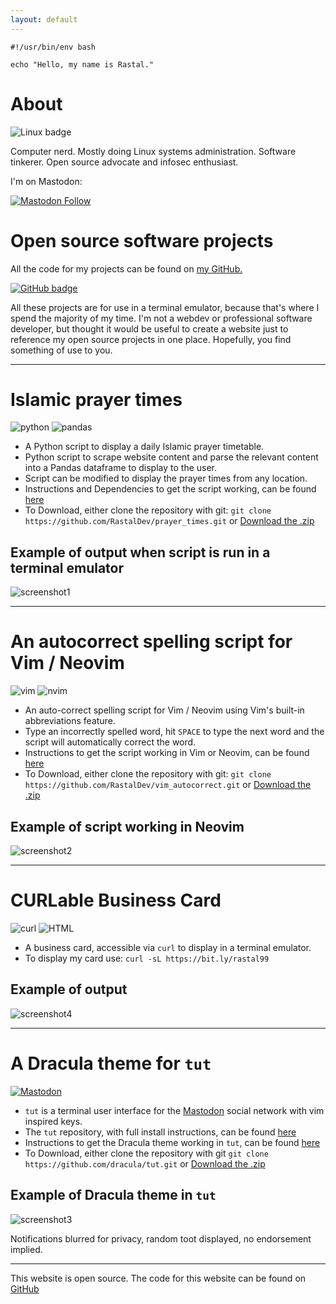 ```yaml
---
layout: default
---
```


```shell
#!/usr/bin/env bash

echo "Hello, my name is Rastal."
```
# About

![Linux badge](https://img.shields.io/badge/Linux-FCC624?style=for-the-badge&logo=linux&logoColor=black) 

Computer nerd. Mostly doing Linux systems administration. Software tinkerer. Open source advocate and infosec enthusiast.

I'm on Mastodon:

[![Mastodon Follow](https://img.shields.io/mastodon/follow/000773410?domain=https%3A%2F%2Fmastodon.social&style=for-the-badge&logo=Mastodon&logoColor=blue&labelColor=%23282a36)](https://mastodon.social/invite/9fsWtQxj)

# Open source software projects

All the code for my projects can be found on [my GitHub.](https://github.com/rastaldev)

[![GitHub badge](https://img.shields.io/badge/GitHub-100000?style=for-the-badge&logo=github&logoColor=white)](https://github.com/RastalDev)

All these projects are for use in a terminal emulator, because that's where I spend the majority of my time. I'm not a webdev or professional software developer, but thought it would be useful to create a website just to reference my open source projects in one place. Hopefully, you find something of use to you.

---

# Islamic prayer times

![python](https://img.shields.io/badge/Python-FFD43B?style=for-the-badge&logo=python&logoColor=blue) ![pandas](https://img.shields.io/badge/Pandas-2C2D72?style=for-the-badge&logo=pandas&logoColor=white)

- A Python script to display a daily Islamic prayer timetable.
- Python script to scrape website content and parse the relevant content into a Pandas dataframe to display to the user.
- Script can be modified to display the prayer times from any location.
- Instructions and Dependencies to get the script working, can be found [here](https://github.com/RastalDev/prayer_times#necessary-python-libraries-which-must-be-installed-to-run-the-script)
- To Download, either clone the repository with git: 
`git clone https://github.com/RastalDev/prayer_times.git` or [Download the .zip](https://github.com/RastalDev/prayer_times/archive/master.zip) 

## Example of output when script is run in a terminal emulator

![screenshot1](/rastaldev.github.io/assets/images/screenshot1.png)

---

# An autocorrect spelling script for Vim / Neovim

![vim](https://img.shields.io/badge/VIM-%2311AB00.svg?&style=for-the-badge&logo=vim&logoColor=white) ![nvim](https://img.shields.io/badge/NeoVim-%2357A143.svg?&style=for-the-badge&logo=neovim&logoColor=white)

- An auto-correct spelling script for Vim / Neovim using Vim's built-in abbreviations feature.
- Type an incorrectly spelled word, hit `SPACE` to type the next word and the script will automatically correct the word.
- Instructions to get the script working in Vim or Neovim, can be found [here](https://github.com/RastalDev/vim_autocorrect#to-use-the-script)
- To Download, either clone the repository with git: `git clone https://github.com/RastalDev/vim_autocorrect.git` or [Download the .zip](https://github.com/RastalDev/vim_autocorrect/archive/master.zip)

## Example of script working in Neovim

![screenshot2](/rastaldev.github.io/assets/images/screenshot.gif)

---

# CURLable Business Card

![curl](https://img.shields.io/badge/curl-yellow?style=for-the-badge&logo=Curl&logoColor=black&color=yellow) ![HTML](https://img.shields.io/badge/html-red?style=for-the-badge&logo=Html&logoColor=black&color=red)

- A business card, accessible via `curl` to display in a terminal emulator.
- To display my card use: `curl -sL https://bit.ly/rastal99`

## Example of output

![screenshot4](/rastaldev.github.io/assets/images/screenshot4.png)

---

# A Dracula theme for `tut`

[![Mastodon](https://img.shields.io/badge/mastodon-blue?style=for-the-badge&logo=Mastodon&logoColor=white&color=blue)](https://joinmastodon.org)

- `tut` is a terminal user interface for the [Mastodon](https://joinmastodon.org/) social network with vim inspired keys.
- The `tut` repository, with full install instructions, can be found [here](https://github.com/RasmusLindroth/tut)
- Instructions to get the Dracula theme working in `tut`, can be found [here](https://draculatheme.com/tut)
- To Download, either clone the repository with git `git clone https://github.com/dracula/tut.git` or [Download the .zip](https://github.com/dracula/tut/archive/master.zip)

## Example of Dracula theme in `tut`

![screenshot3](/rastaldev.github.io/assets/images/screenshot3.png)

Notifications blurred for privacy, random toot displayed, no endorsement implied.

---

This website is open source. The code for this website can be found on [GitHub](https://github.com/RastalDev/rastaldev.github.io)
